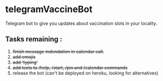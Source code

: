 # telegramVaccineBot
Telegram bot to give you updates about vaccination slots in your locality.

## Tasks remaining :
1. ~~finish message indendation in calendar call.~~
2. ~~add emojis~~
3. ~~add 'typing'~~
4. ~~add texts to /help, /start, /pin and /calendar commands~~
5. release the bot (can't be deployed on heroku, looking for alternatives)
